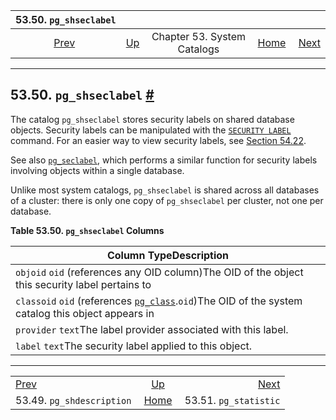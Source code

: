 

|                      53.50. `pg_shseclabel`                      |                                                   |                             |                                                       |                                                          |
| :--------------------------------------------------------------: | :------------------------------------------------ | :-------------------------: | ----------------------------------------------------: | -------------------------------------------------------: |
| [Prev](catalog-pg-shdescription.html "53.49. pg_shdescription")  | [Up](catalogs.html "Chapter 53. System Catalogs") | Chapter 53. System Catalogs | [Home](index.html "PostgreSQL 17devel Documentation") |  [Next](catalog-pg-statistic.html "53.51. pg_statistic") |

***

## 53.50. `pg_shseclabel` [#](#CATALOG-PG-SHSECLABEL)

The catalog `pg_shseclabel` stores security labels on shared database objects. Security labels can be manipulated with the [`SECURITY LABEL`](sql-security-label.html "SECURITY LABEL") command. For an easier way to view security labels, see [Section 54.22](view-pg-seclabels.html "54.22. pg_seclabels").

See also [`pg_seclabel`](catalog-pg-seclabel.html "53.46. pg_seclabel"), which performs a similar function for security labels involving objects within a single database.

Unlike most system catalogs, `pg_shseclabel` is shared across all databases of a cluster: there is only one copy of `pg_shseclabel` per cluster, not one per database.

**Table 53.50. `pg_shseclabel` Columns**

| Column TypeDescription                                                                                                                        |
| --------------------------------------------------------------------------------------------------------------------------------------------- |
| `objoid` `oid` (references any OID column)The OID of the object this security label pertains to                                               |
| `classoid` `oid` (references [`pg_class`](catalog-pg-class.html "53.11. pg_class").`oid`)The OID of the system catalog this object appears in |
| `provider` `text`The label provider associated with this label.                                                                               |
| `label` `text`The security label applied to this object.                                                                                      |

***

|                                                                  |                                                       |                                                          |
| :--------------------------------------------------------------- | :---------------------------------------------------: | -------------------------------------------------------: |
| [Prev](catalog-pg-shdescription.html "53.49. pg_shdescription")  |   [Up](catalogs.html "Chapter 53. System Catalogs")   |  [Next](catalog-pg-statistic.html "53.51. pg_statistic") |
| 53.49. `pg_shdescription`                                        | [Home](index.html "PostgreSQL 17devel Documentation") |                                    53.51. `pg_statistic` |

